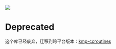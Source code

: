 [![](https://jitpack.io/v/zj565061763/coroutines.svg)](https://jitpack.io/#zj565061763/coroutines)

# Deprecated

这个库已经废弃，迁移到跨平台版本：[kmp-coroutines](https://github.com/zj565061763/kmp-coroutines)
